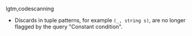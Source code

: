 lgtm,codescanning
* Discards in tuple patterns, for example `(_, string s)`, are no longer flagged by the query "Constant condition".